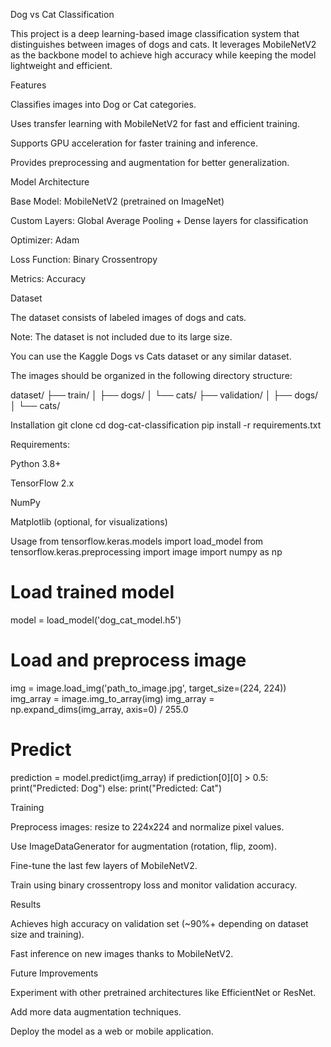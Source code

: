 Dog vs Cat Classification

This project is a deep learning-based image classification system that distinguishes between images of dogs and cats. It leverages MobileNetV2 as the backbone model to achieve high accuracy while keeping the model lightweight and efficient.

Features

Classifies images into Dog or Cat categories.

Uses transfer learning with MobileNetV2 for fast and efficient training.

Supports GPU acceleration for faster training and inference.

Provides preprocessing and augmentation for better generalization.

Model Architecture

Base Model: MobileNetV2 (pretrained on ImageNet)

Custom Layers: Global Average Pooling + Dense layers for classification

Optimizer: Adam

Loss Function: Binary Crossentropy

Metrics: Accuracy

Dataset

The dataset consists of labeled images of dogs and cats.

Note: The dataset is not included due to its large size.

You can use the Kaggle Dogs vs Cats dataset
 or any similar dataset.

The images should be organized in the following directory structure:

dataset/
├── train/
│   ├── dogs/
│   └── cats/
├── validation/
│   ├── dogs/
│   └── cats/

Installation
git clone <your-repo-url>
cd dog-cat-classification
pip install -r requirements.txt


Requirements:

Python 3.8+

TensorFlow 2.x

NumPy

Matplotlib (optional, for visualizations)

Usage
from tensorflow.keras.models import load_model
from tensorflow.keras.preprocessing import image
import numpy as np

# Load trained model
model = load_model('dog_cat_model.h5')

# Load and preprocess image
img = image.load_img('path_to_image.jpg', target_size=(224, 224))
img_array = image.img_to_array(img)
img_array = np.expand_dims(img_array, axis=0) / 255.0

# Predict
prediction = model.predict(img_array)
if prediction[0][0] > 0.5:
    print("Predicted: Dog")
else:
    print("Predicted: Cat")

Training

Preprocess images: resize to 224x224 and normalize pixel values.

Use ImageDataGenerator for augmentation (rotation, flip, zoom).

Fine-tune the last few layers of MobileNetV2.

Train using binary crossentropy loss and monitor validation accuracy.

Results

Achieves high accuracy on validation set (~90%+ depending on dataset size and training).

Fast inference on new images thanks to MobileNetV2.

Future Improvements

Experiment with other pretrained architectures like EfficientNet or ResNet.

Add more data augmentation techniques.

Deploy the model as a web or mobile application.
